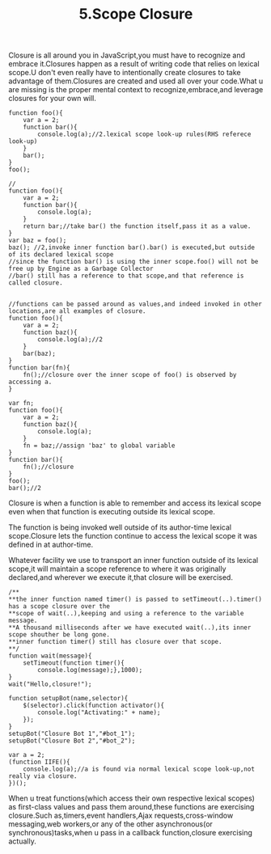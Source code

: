 ﻿---
title: 5.Scope Closure
---

Closure is all around you in JavaScript,you must have to recognize and embrace it.Closures happen as a result of writing code that relies on lexical scope.U don't even really have to intentionally create closures to take advantage of them.Closures are created and used all over your code.What u are missing is the proper mental context to recognize,embrace,and leverage closures for your own will.

    function foo(){
        var a = 2;
        function bar(){
            console.log(a);//2.lexical scope look-up rules(RHS referece look-up)
        }
        bar();
    }
    foo();

    //
    function foo(){
        var a = 2;
        function bar(){
            console.log(a);
        }
        return bar;//take bar() the function itself,pass it as a value.
    }
    var baz = foo();
    baz(); //2,invoke inner function bar().bar() is executed,but outside of its declared lexical scope
    //since the function bar() is using the inner scope.foo() will not be free up by Engine as a Garbage Collector
    //bar() still has a reference to that scope,and that reference is called closure.


    //functions can be passed around as values,and indeed invoked in other locations,are all examples of closure.
    function foo(){
        var a = 2;
        function baz(){
            console.log(a);//2
        }
        bar(baz);
    }
    function bar(fn){
        fn();//closure over the inner scope of foo() is observed by accessing a.
    }

    var fn;
    function foo(){
        var a = 2;
        function baz(){
            console.log(a);
        }
        fn = baz;//assign 'baz' to global variable
    }
    function bar(){
        fn();//closure
    }
    foo();
    bar();//2
Closure is when a function is able to remember and access its lexical scope even when that function is executing outside its lexical scope.

The function is being invoked well outside of its author-time lexical scope.Closure lets the function continue to access the lexical scope it was defined in at author-time.

Whatever facility we use to transport an inner function outside of its lexical scope,it will maintain a scope reference to where it was originally declared,and wherever we execute it,that closure will be exercised.

    /**
    **the inner function named timer() is passed to setTimeout(..).timer() has a scope closure over the
    **scope of wait(..),keeping and using a reference to the variable message.
    **A thousand milliseconds after we have executed wait(..),its inner scope shouther be long gone.
    **inner function timer() still has closure over that scope.
    **/
    function wait(message){
        setTimeout(function timer(){
            console.log(message);},1000);
    }
    wait("Hello,closure!");

    function setupBot(name,selector){
        $(selector).click(function activator(){
            console.log("Activating:" + name);
        });
    }
    setupBot("Closure Bot 1","#bot_1");
    setupBot("Closure Bot 2","#bot_2");

    var a = 2;
    (function IIFE(){
        console.log(a);//a is found via normal lexical scope look-up,not really via closure.
    })();
When u treat functions(which access their own respective lexical scopes) as first-class values and pass them around,these functions are exercising closure.Such as,timers,event handlers,Ajax requests,cross-window messaging,web workers,or any of the other asynchronous(or synchronous)tasks,when u pass in a callback function,closure exercising actually.




